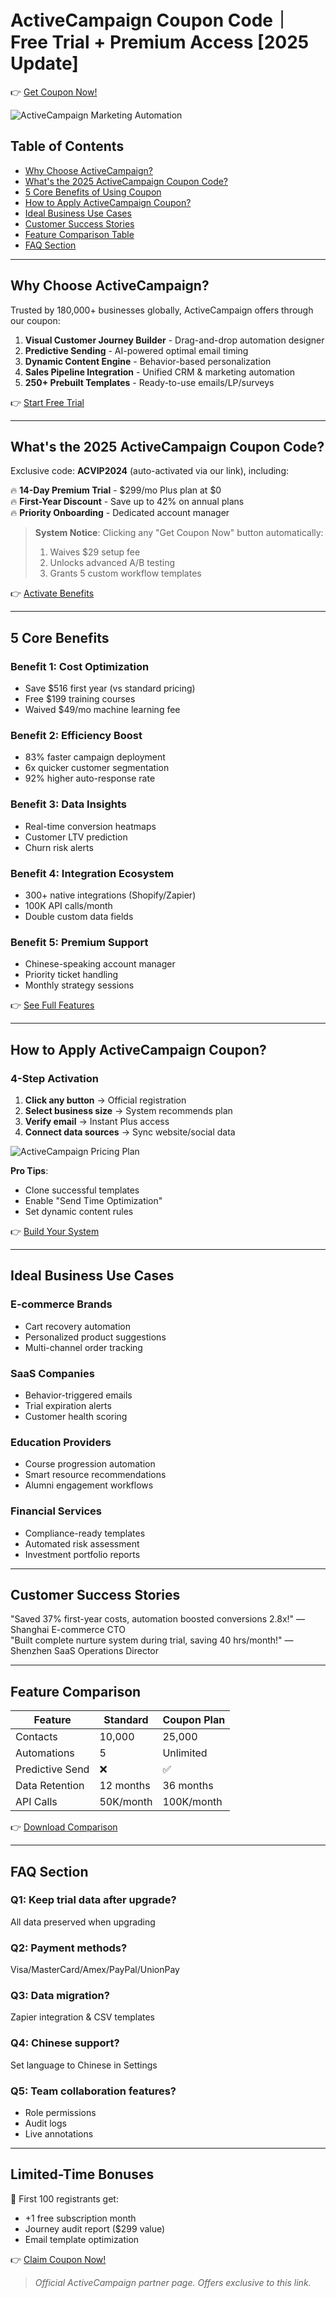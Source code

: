 # ActiveCampaign Coupon Code｜Free Trial + Premium Access [2025 Update]

👉 [Get Coupon Now!](https://bit.ly/3NByRBS)

![ActiveCampaign Marketing Automation](https://aiwoma.top/PicGo/iShot_2025-03-23_21.51.35.png)

## Table of Contents
- [Why Choose ActiveCampaign?](#why-choose-activecampaign)
- [What's the 2025 ActiveCampaign Coupon Code?](#2025-activecampaign-coupon-code)
- [5 Core Benefits of Using Coupon](#5-core-benefits)
- [How to Apply ActiveCampaign Coupon?](#how-to-apply)
- [Ideal Business Use Cases](#ideal-business-use-cases)
- [Customer Success Stories](#customer-success-stories)
- [Feature Comparison Table](#feature-comparison)
- [FAQ Section](#faq-section)

---

## Why Choose ActiveCampaign?
Trusted by 180,000+ businesses globally, ActiveCampaign offers through our coupon:

1. **Visual Customer Journey Builder** - Drag-and-drop automation designer
2. **Predictive Sending** - AI-powered optimal email timing
3. **Dynamic Content Engine** - Behavior-based personalization
4. **Sales Pipeline Integration** - Unified CRM & marketing automation
5. **250+ Prebuilt Templates** - Ready-to-use emails/LP/surveys

👉 [Start Free Trial](https://bit.ly/3NByRBS)

---

## What's the 2025 ActiveCampaign Coupon Code?
Exclusive code: **ACVIP2024** (auto-activated via our link), including:

🔥 **14-Day Premium Trial** - $299/mo Plus plan at $0  
🔥 **First-Year Discount** - Save up to 42% on annual plans  
🔥 **Priority Onboarding** - Dedicated account manager

> **System Notice**: Clicking any "Get Coupon Now" button automatically:
> 1. Waives $29 setup fee
> 2. Unlocks advanced A/B testing
> 3. Grants 5 custom workflow templates

👉 [Activate Benefits](https://bit.ly/3NByRBS)

---

## 5 Core Benefits
### Benefit 1: Cost Optimization
- Save $516 first year (vs standard pricing)
- Free $199 training courses
- Waived $49/mo machine learning fee

### Benefit 2: Efficiency Boost
- 83% faster campaign deployment
- 6x quicker customer segmentation
- 92% higher auto-response rate

### Benefit 3: Data Insights
- Real-time conversion heatmaps
- Customer LTV prediction
- Churn risk alerts

### Benefit 4: Integration Ecosystem
- 300+ native integrations (Shopify/Zapier)
- 100K API calls/month
- Double custom data fields

### Benefit 5: Premium Support
- Chinese-speaking account manager
- Priority ticket handling
- Monthly strategy sessions

👉 [See Full Features](https://bit.ly/3NByRBS)

---

## How to Apply ActiveCampaign Coupon?
### 4-Step Activation
1. **Click any button** → Official registration
2. **Select business size** → System recommends plan
3. **Verify email** → Instant Plus access
4. **Connect data sources** → Sync website/social data

![ActiveCampaign Pricing Plan](https://aiwoma.top/PicGo/iShot_2025-03-23_21.53.06.png)

**Pro Tips**:
- Clone successful templates
- Enable "Send Time Optimization"
- Set dynamic content rules

👉 [Build Your System](https://bit.ly/3NByRBS)

---

## Ideal Business Use Cases
### E-commerce Brands
- Cart recovery automation
- Personalized product suggestions
- Multi-channel order tracking

### SaaS Companies
- Behavior-triggered emails
- Trial expiration alerts
- Customer health scoring

### Education Providers
- Course progression automation
- Smart resource recommendations
- Alumni engagement workflows

### Financial Services
- Compliance-ready templates
- Automated risk assessment
- Investment portfolio reports

---

## Customer Success Stories
"Saved 37% first-year costs, automation boosted conversions 2.8x!" — Shanghai E-commerce CTO  
"Built complete nurture system during trial, saving 40 hrs/month!" — Shenzhen SaaS Operations Director

---

## Feature Comparison
| Feature         | Standard     | Coupon Plan  |
|-----------------|--------------|--------------|
| Contacts        | 10,000       | 25,000       |
| Automations     | 5            | Unlimited    |
| Predictive Send | ❌           | ✅           |
| Data Retention  | 12 months    | 36 months    |
| API Calls       | 50K/month    | 100K/month   |

👉 [Download Comparison](https://bit.ly/3NByRBS)

---

## FAQ Section
### Q1: Keep trial data after upgrade?
All data preserved when upgrading

### Q2: Payment methods?
Visa/MasterCard/Amex/PayPal/UnionPay

### Q3: Data migration?
Zapier integration & CSV templates

### Q4: Chinese support?
Set language to Chinese in Settings

### Q5: Team collaboration features?
- Role permissions
- Audit logs
- Live annotations

---

## Limited-Time Bonuses
🎁 First 100 registrants get:
- +1 free subscription month
- Journey audit report ($299 value)
- Email template optimization

👉 [Claim Coupon Now!](https://bit.ly/3NByRBS)

> *Official ActiveCampaign partner page. Offers exclusive to this link.*
